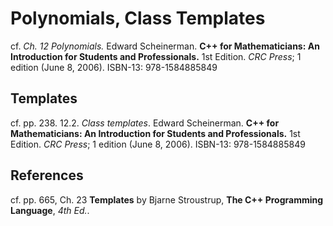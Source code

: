 # Polynomials, Class Templates

cf. *Ch. 12 Polynomials.* Edward Scheinerman. **C++ for Mathematicians: An Introduction for Students and Professionals.** 1st Edition. *CRC Press*; 1 edition (June 8, 2006). ISBN-13: 978-1584885849


## Templates

cf. pp. 238. 12.2. *Class templates*. Edward Scheinerman. **C++ for Mathematicians: An Introduction for Students and Professionals.** 1st Edition. *CRC Press*; 1 edition (June 8, 2006). ISBN-13: 978-1584885849

## References

cf. pp. 665, Ch. 23 **Templates** by Bjarne Stroustrup, **The C++ Programming Language**, *4th Ed.*. 
